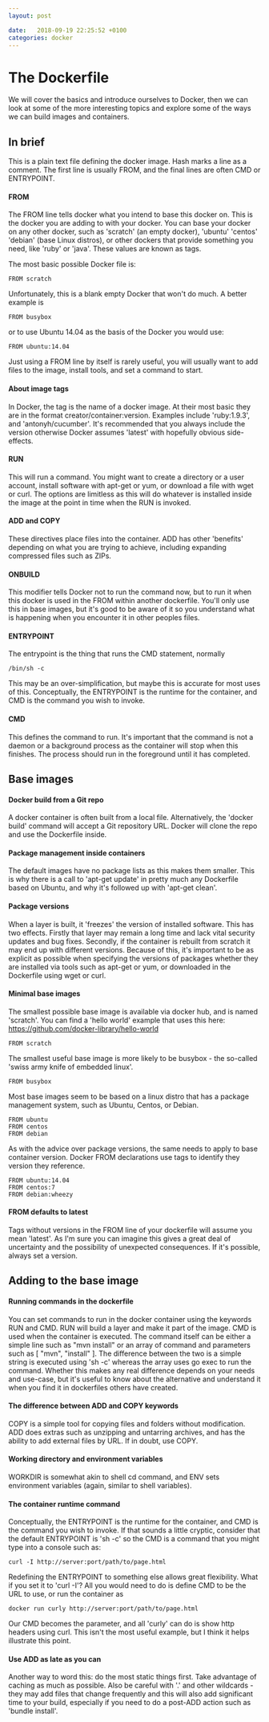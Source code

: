 ```yaml
---
layout: post

date:   2018-09-19 22:25:52 +0100
categories: docker
---
```

The Dockerfile
==============

We will cover the basics and introduce ourselves to Docker, then we can
look at some of the more interesting topics and explore some of the ways
we can build images and containers.

In brief
--------

This is a plain text file defining the docker image. Hash marks a line
as a comment. The first line is usually FROM, and the final lines are
often CMD or ENTRYPOINT.

#### FROM

The FROM line tells docker what you intend to base this docker on. This
is the docker you are adding to with your docker. You can base your
docker on any other docker, such as 'scratch' (an empty docker),
'ubuntu' 'centos' 'debian' (base Linux distros), or other dockers that
provide something you need, like 'ruby' or 'java'. These values are
known as tags.

The most basic possible Docker file is:

    FROM scratch

Unfortunately, this is a blank empty Docker that won't do much. A better
example is

    FROM busybox

or to use Ubuntu 14.04 as the basis of the Docker you would use:

    FROM ubuntu:14.04

Just using a FROM line by itself is rarely useful, you will usually want
to add files to the image, install tools, and set a command to start.

#### About image tags

In Docker, the tag is the name of a docker image. At their most basic
they are in the format creator/container:version. Examples include
'ruby:1.9.3', and 'antonyh/cucumber'. It's recommended that you always
include the version otherwise Docker assumes 'latest' with hopefully
obvious side-effects.

#### RUN

This will run a command. You might want to create a directory or a user
account, install software with apt-get or yum, or download a file with
wget or curl. The options are limitless as this will do whatever is
installed inside the image at the point in time when the RUN is invoked.

#### ADD and COPY

These directives place files into the container. ADD has other
'benefits' depending on what you are trying to achieve, including
expanding compressed files such as ZIPs.

#### ONBUILD

This modifier tells Docker not to run the command now, but to run it
when this docker is used in the FROM within another dockerfile. You'll
only use this in base images, but it's good to be aware of it so you
understand what is happening when you encounter it in other peoples
files.

#### ENTRYPOINT

The entrypoint is the thing that runs the CMD statement, normally

    /bin/sh -c

This may be an over-simplification, but maybe this is accurate for most
uses of this. Conceptually, the ENTRYPOINT is the runtime for the
container, and CMD is the command you wish to invoke.

#### CMD

This defines the command to run. It's important that the command is not
a daemon or a background process as the container will stop when this
finishes. The process should run in the foreground until it has
completed.

Base images
-----------

#### Docker build from a Git repo

A docker container is often built from a local file. Alternatively, the
'docker build' command will accept a Git repository URL. Docker will
clone the repo and use the Dockerfile inside.

#### Package management inside containers

The default images have no package lists as this makes them smaller.
This is why there is a call to 'apt-get update' in pretty much any
Dockerfile based on Ubuntu, and why it's followed up with 'apt-get
clean'.

#### Package versions

When a layer is built, it 'freezes' the version of installed software.
This has two effects. Firstly that layer may remain a long time and lack
vital security updates and bug fixes. Secondly, if the container is
rebuilt from scratch it may end up with different versions. Because of
this, it's important to be as explicit as possible when specifying the
versions of packages whether they are installed via tools such as
apt-get or yum, or downloaded in the Dockerfile using wget or curl.

#### Minimal base images

The smallest possible base image is available via docker hub, and is
named 'scratch'. You can find a 'hello world' example that uses this
here: <https://github.com/docker-library/hello-world>

    FROM scratch

The smallest useful base image is more likely to be busybox - the
so-called 'swiss army knife of embedded linux'.

    FROM busybox

Most base images seem to be based on a linux distro that has a package
management system, such as Ubuntu, Centos, or Debian.

    FROM ubuntu
    FROM centos
    FROM debian

As with the advice over package versions, the same needs to apply to
base container version. Docker FROM declarations use tags to identify
they version they reference.

    FROM ubuntu:14.04
    FROM centos:7
    FROM debian:wheezy

#### FROM defaults to latest

Tags without versions in the FROM line of your dockerfile will assume
you mean 'latest'. As I'm sure you can imagine this gives a great deal
of uncertainty and the possibility of unexpected consequences. If it's
possible, always set a version.

Adding to the base image
------------------------

#### Running commands in the dockerfile

You can set commands to run in the docker container using the keywords
RUN and CMD. RUN will build a layer and make it part of the image. CMD
is used when the container is executed. The command itself can be either
a simple line such as \"mvn install\" or an array of command and
parameters such as \[ \"mvn\", \"install\" \]. The difference between
the two is a simple string is executed using 'sh -c' whereas the array
uses go exec to run the command. Whether this makes any real difference
depends on your needs and use-case, but it's useful to know about the
alternative and understand it when you find it in dockerfiles others
have created.

#### The difference between ADD and COPY keywords

COPY is a simple tool for copying files and folders without
modification. ADD does extras such as unzipping and untarring archives,
and has the ability to add external files by URL. If in doubt, use COPY.

#### Working directory and environment variables

WORKDIR is somewhat akin to shell cd command, and ENV sets environment
variables (again, similar to shell variables).

#### The container runtime command

Conceptually, the ENTRYPOINT is the runtime for the container, and CMD
is the command you wish to invoke. If that sounds a little cryptic,
consider that the default ENTRYPOINT is 'sh -c' so the CMD is a command
that you might type into a console such as:

    curl -I http://server:port/path/to/page.html 

Redefining the ENTRYPOINT to something else allows great flexibility.
What if you set it to 'curl -I'? All you would need to do is define CMD
to be the URL to use, or run the container as

    docker run curly http://server:port/path/to/page.html

Our CMD becomes the parameter, and all 'curly' can do is show http
headers using curl. This isn't the most useful example, but I think it
helps illustrate this point.

#### Use ADD as late as you can

Another way to word this: do the most static things first. Take
advantage of caching as much as possible. Also be careful with '.' and
other wildcards - they may add files that change frequently and this
will also add significant time to your build, especially if you need to
do a post-ADD action such as 'bundle install'.
